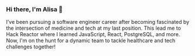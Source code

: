 ### Hi there, I'm Alisa 👋

I’ve been pursuing a software engineer career after becoming fascinated by the intersection of medicine and tech at my last position. This lead me to Hack Reactor where I learned JavaScript, React, PostgreSQL, and more. Now, I'm on the hunt for a dynamic team to tackle healthcare and tech challenges together!

<!--
**alisabondar/alisabondar** is a ✨ _special_ ✨ repository because its `README.md` (this file) appears on your GitHub profile.

Here are some ideas to get you started:

- 🔭 I’m currently working on ...
- 🌱 I’m currently learning ...
- 👯 I’m looking to collaborate on ...
- 🤔 I’m looking for help with ...
- 💬 Ask me about ...
- 📫 How to reach me: ...
- 😄 Pronouns: ...
- ⚡ Fun fact: ...
-->
